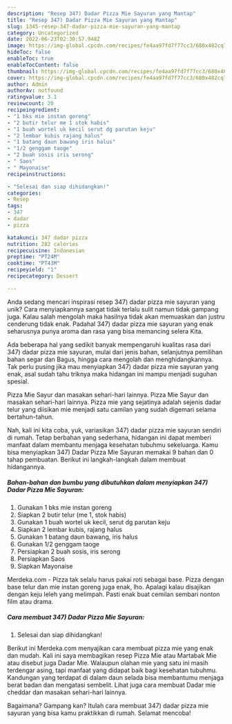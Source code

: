 ```yaml
---
description: "Resep 347) Dadar Pizza Mie Sayuran yang Mantap"
title: "Resep 347) Dadar Pizza Mie Sayuran yang Mantap"
slug: 1345-resep-347-dadar-pizza-mie-sayuran-yang-mantap
category: Uncategorized
date: 2022-06-23T02:30:57.948Z
image: https://img-global.cpcdn.com/recipes/fe4aa97fd7f77cc3/680x482cq70/347-dadar-pizza-mie-sayuran-foto-resep-utama.jpg
hideToc: false
enableToc: true
enableTocContent: false
thumbnail: https://img-global.cpcdn.com/recipes/fe4aa97fd7f77cc3/680x482cq70/347-dadar-pizza-mie-sayuran-foto-resep-utama.jpg
cover: https://img-global.cpcdn.com/recipes/fe4aa97fd7f77cc3/680x482cq70/347-dadar-pizza-mie-sayuran-foto-resep-utama.jpg
author: Admin
authorAv: notfound
ratingvalue: 3.1
reviewcount: 20
recipeingredient:
- "1 bks mie instan goreng"
- "2 butir telur me 1 stok habis"
- "1 buah wortel uk kecil serut dg parutan keju"
- "2 lembar kubis rajang halus"
- "1 batang daun bawang iris halus"
- "1/2 genggam taoge"
- "2 buah sosis iris serong"
- " Saos"
- " Mayonaise"
recipeinstructions:

- "Selesai dan siap dihidangkan!"
categories:
- Resep
tags:
- 347
- dadar
- pizza

katakunci: 347 dadar pizza 
nutrition: 282 calories
recipecuisine: Indonesian
preptime: "PT24M"
cooktime: "PT43M"
recipeyield: "1"
recipecategory: Dessert

---
```





Anda sedang mencari inspirasi resep 347) dadar pizza mie sayuran yang unik? Cara menyiapkannya sangat tidak terlalu sulit namun tidak gampang juga. Kalau salah mengolah maka hasilnya tidak akan memuaskan dan justru cenderung tidak enak. Padahal 347) dadar pizza mie sayuran yang enak seharusnya punya aroma dan rasa yang bisa memancing selera Kita.





Ada beberapa hal yang sedikit banyak mempengaruhi kualitas rasa dari 347) dadar pizza mie sayuran, mulai dari jenis bahan, selanjutnya pemilihan bahan segar dan Bagus, hingga cara mengolah dan menghidangkannya. Tak perlu pusing jika mau menyiapkan 347) dadar pizza mie sayuran yang enak,      asal sudah tahu triknya maka hidangan ini mampu menjadi suguhan spesial.














Pizza Mie Sayur dan masakan sehari-hari lainnya. Pizza Mie Sayur dan masakan sehari-hari lainnya. Pizza mie yang sejatinya adalah sejenis dadar telur yang diisikan mie menjadi satu camilan yang sudah digemari selama bertahun-tahun.






Nah, kali ini kita coba, yuk, variasikan 347) dadar pizza mie sayuran sendiri di rumah. Tetap berbahan yang sederhana, hidangan ini dapat memberi manfaat dalam membantu menjaga kesehatan tubuhmu sekeluarga. Kamu bisa menyiapkan 347) Dadar Pizza Mie Sayuran memakai 9 bahan dan 0 tahap pembuatan. Berikut ini langkah-langkah dalam membuat hidangannya.

<!--inarticleads1-->

##### Bahan-bahan dan bumbu yang dibutuhkan dalam menyiapkan 347) Dadar Pizza Mie Sayuran:

1. Gunakan 1 bks mie instan goreng
1. Siapkan 2 butir telur (me 1, stok habis)
1. Gunakan 1 buah wortel uk kecil, serut dg parutan keju
1. Siapkan 2 lembar kubis, rajang halus
1. Gunakan 1 batang daun bawang, iris halus
1. Gunakan 1/2 genggam taoge
1. Persiapkan 2 buah sosis, iris serong
1. Persiapkan  Saos
1. Siapkan  Mayonaise


Merdeka.com - Pizza tak selalu harus pakai roti sebagai base. Pizza dengan base telur dan mie instan goreng juga enak, lho. Apalagi kalau disajikan dengan keju leleh yang melimpah. Pasti enak buat cemilan sembari nonton film atau drama. 

<!--inarticleads2-->

##### Cara membuat 347) Dadar Pizza Mie Sayuran:


1. Selesai dan siap dihidangkan!

Berikut ini Merdeka.com menyajikan cara membuat pizza mie yang enak dan mudah. Kali ini saya membagikan resep Pizza Mie atau Martabak Mie atau disebut juga Dadar Mie. Walaupun olahan mie yang satu ini masih terdengar asing, tapi manfaat yang didapat baik bagi kesehatan tubuhmu. Kandungan yang terdapat di dalam daun selada bisa membantumu menjaga berat badan dan mengatasi sembelit. Lihat juga cara membuat Dadar mie cheddar dan masakan sehari-hari lainnya. 

Bagaimana? Gampang kan? Itulah cara membuat 347) dadar pizza mie sayuran yang bisa kamu praktikkan di rumah. Selamat mencoba!
